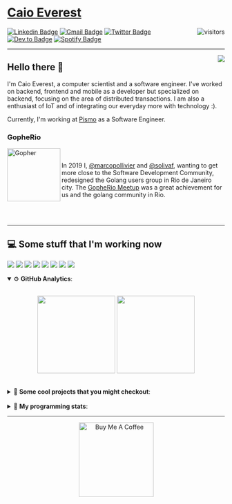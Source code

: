 # [Caio Everest](https://caioeverest.dev)

<img align="right" src="https://visitor-badge.glitch.me/badge?page_id=caioeverest.caioeverest" alt="visitors">

[![Linkedin Badge](https://img.shields.io/badge/-LinkedIn-blue?style=flat-square&logo=Linkedin&logoColor=white&link=https://www.linkedin.com/in/caioeverest/)](https://www.linkedin.com/in/caioeverest/)
[![Gmail Badge](https://img.shields.io/badge/-Gmail-c14438?style=flat-square&logo=Gmail&logoColor=white&link=mailto:mollivier.dev@gmail.com)](mailto:caioeverest.b@gmail.com/)
[![Twitter Badge](https://img.shields.io/badge/-Twitter-1DA1F2?style=flat-square&logo=Twitter&logoColor=white&link=https://twitter.com/caioeverest)](https://twitter.com/caioeverest)
[![Dev.to Badge](https://img.shields.io/badge/-Dev.to-363D44?style=flat-square&logo=Dev.to&logoColor=white&link=https://dev.to/caioeverest)](https://dev.to/caioeverest)
[![Spotify Badge](https://img.shields.io/badge/-Spotify-1ED760?style=flat-square&amp;labelColor=fff&amp;logo=Spotify&link=https://open.spotify.com/user/caio.everest)](https://open.spotify.com/user/caio.everest)

---
<img align="right" src="https://media3.giphy.com/media/Nx0rz3jtxtEre/200.gif"/>

## Hello there 🖖

<p>
    I'm Caio Everest, a computer scientist and a software engineer. I've worked on backend, frontend and mobile as a developer
    but specialized on backend, focusing on the area of distributed transactions. I am also a enthusiast of IoT and of integrating
    our everyday more with technology :).
</p>
<p>
    Currently, I'm working at <a href="https://www.pismo.io">Pismo</a> as a Software Engineer.
</p>

### GopheRio

<img align="left" src="https://i.imgur.com/zmxMolD.png" alt="Gopher" width="123em">

<br>
<p>
    In 2019 I, <a href="https://github.com/marcopollivier">@marcopollivier</a> and <a href="https://github.com/solivaf">
    @solivaf</a>, wanting to get more close to the Software Development
    Community, redesigned the Golang users group in Rio de Janeiro city. The <a href="https://www.meetup.com/GopheRio">
    GopheRio Meetup</a> was a great achievement for us and the golang community in Rio.
</p>
<br><br>

---

## 💻 Some stuff that I'm working now

<a href=""><img src="https://img.shields.io/badge/-Go-00ADD8?style=flat-square&logo=go&logoColor=white"></a>
<a href=""><img src="https://img.shields.io/badge/-Python-F7C400?style=flat-square&logo=python&logoColor=white"></a>
<a href=""><img src="https://img.shields.io/badge/-Ruby-980D02?style=flat-square&logo=ruby&logoColor=white"></a>
<a href=""><img src="http://img.shields.io/badge/-Java-007396?style=flat-square&logo=java&logoColor=white"></a>
<a href=""><img src="http://img.shields.io/badge/-Kotlin-7B6BDA?style=flat-square&logo=kotlin&logoColor=white"></a>
<a href=""><img src="http://img.shields.io/badge/-JavaScript-F7DF1E?style=flat-square&logo=JavaScript&logoColor=white"></a>
<a href=""><img src="http://img.shields.io/badge/-Terraform-623CE4?style=flat-square&logo=Terraform&logoColor=white"></a>
<a href=""><img src="http://img.shields.io/badge/-Ansible-171615?style=flat-square&logo=Ansible&logoColor=white"></a>

<details open>
    <summary>⚙ <b>GitHub Analytics</b>: </summary>
    <br>
    <p align="center">
        <img height="180em" src="https://github-readme-stats-eight-theta.vercel.app/api?username=caioeverest&show_icons=true&theme=tokyonight&include_all_commits=true&count_private=true"/>
        <img height="180em" src="https://github-readme-stats-eight-theta.vercel.app/api/top-langs/?username=caioeverest&layout=compact&langs_count=8&theme=tokyonight&include_all_commits=true&count_private=true"/>
    </p>
</details>

<br>

<details>
    <summary>🔨 <b>Some cool projects that you might checkout</b>: </summary>
    <div style="margin-left:3em">
        <li>🌠 <a href="https://github.com/caioeverest/supernova">Supernova</a> - Script that builds a development environment on linux machines</li>
        <li>⚙ <a href="https://github.com/caioeverest/gocfg">Gocfg</a> - A golang library that loads config structs from files with environment interpolation</li>
    </div>
</details>

<br>


<details>
 <summary>🤖 <b>My programming stats</b>: </summary>
<br>
<!--START_SECTION:waka-->
**🐱 My Github Data** 

> 🏆 248 Contributions in the Year 2021
 > 
> 📦 45.4 kB Used in Github's Storage 
 > 
> 🚫 Not Opted to Hire
 > 
> 📜 31 Public Repositories 
 > 
> 🔑 2 Private Repositories  
 > 
**I'm an Early 🐤** 

```text
🌞 Morning    159 commits    ██████░░░░░░░░░░░░░░░░░░░   26.77% 
🌆 Daytime    331 commits    ██████████████░░░░░░░░░░░   55.72% 
🌃 Evening    76 commits     ███░░░░░░░░░░░░░░░░░░░░░░   12.79% 
🌙 Night      28 commits     █░░░░░░░░░░░░░░░░░░░░░░░░   4.71%

```
📅 **I'm Most Productive on Thursday** 

```text
Monday       133 commits    █████░░░░░░░░░░░░░░░░░░░░   22.39% 
Tuesday      121 commits    █████░░░░░░░░░░░░░░░░░░░░   20.37% 
Wednesday    108 commits    ████░░░░░░░░░░░░░░░░░░░░░   18.18% 
Thursday     144 commits    ██████░░░░░░░░░░░░░░░░░░░   24.24% 
Friday       70 commits     ███░░░░░░░░░░░░░░░░░░░░░░   11.78% 
Saturday     14 commits     ░░░░░░░░░░░░░░░░░░░░░░░░░   2.36% 
Sunday       4 commits      ░░░░░░░░░░░░░░░░░░░░░░░░░   0.67%

```


📊 **This Week I Spent My Time On** 

```text
💬 Programming Languages: 
Go                       24 hrs 8 mins       ██████████████████░░░░░░░   73.8% 
Terraform                2 hrs 24 mins       █░░░░░░░░░░░░░░░░░░░░░░░░   7.37% 
YAML                     1 hr 37 mins        █░░░░░░░░░░░░░░░░░░░░░░░░   4.96% 
Markdown                 1 hr 28 mins        █░░░░░░░░░░░░░░░░░░░░░░░░   4.53% 
Other                    1 hr 3 mins         ░░░░░░░░░░░░░░░░░░░░░░░░░   3.24%

🔥 Editors: 
GoLand                   29 hrs 29 mins      ██████████████████████░░░   90.19% 
Vim                      3 hrs 12 mins       ██░░░░░░░░░░░░░░░░░░░░░░░   9.81%

💻 Operating System: 
Linux                    32 hrs 42 mins      █████████████████████████   100.0%

```

**I Mostly Code in Go** 

```text
Go                       7 repos             ███████░░░░░░░░░░░░░░░░░░   28.0% 
JavaScript               4 repos             ████░░░░░░░░░░░░░░░░░░░░░   16.0% 
Java                     3 repos             ███░░░░░░░░░░░░░░░░░░░░░░   12.0% 
HTML                     3 repos             ███░░░░░░░░░░░░░░░░░░░░░░   12.0% 
C#                       2 repos             ██░░░░░░░░░░░░░░░░░░░░░░░   8.0%

```



<!--END_SECTION:waka-->
</details>

---

<p align="center">
    <a href="https://www.buymeacoffee.com/caioeverest" target="_blank">
        <img src="https://az743702.vo.msecnd.net/cdn/kofi3.png?v=a" alt="Buy Me A Coffee" width="173em">
    </a>
</p>
